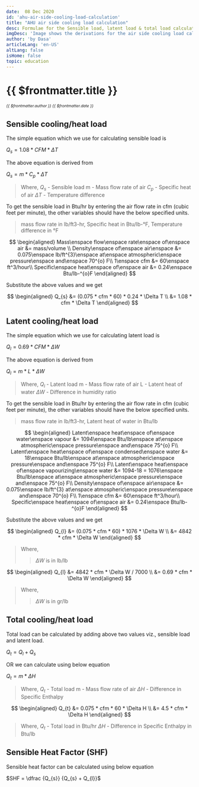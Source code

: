 ```yaml
---
date:  08 Dec 2020
id: 'ahu-air-side-cooling-load-calculation'
title: "AHU air side cooling load calculation"
desc: Formulae for the Sensible load, latent load & total load calculation and its derivations. 
imgDesc: 'Image shows the derivations for the air side cooling load calculation'
author: 'by Dasa'
articleLang: 'en-US'
altLang: false
isHome: false
topic: education
---
```


<altLang />

# {{ $frontmatter.title }}
<i style="font-size: 0.75em;"> {{ $frontmatter.author }} {{ $frontmatter.date }} </i>

<DynamicGlobalComponent componentName="AhuAirSideLoad" />

## Sensible cooling/heat load

The simple equation which we use for calculating sensible load is

$Q_{s} = 1.08 * CFM * \Delta T$

The above equation is derived from 

$Q_{s} = m * C_{p} * \Delta T$

>Where,
>$Q_{s}$ - Sensible load
>m - Mass flow rate of air
>$C_{p}$ - Specific heat of air
>$\Delta T$ - Temperature difference

To get the sensible load in Btu/hr by entering the air flow rate in cfm (cubic feet per minute), the other variables should have the below specified units.

>mass flow rate in lb/ft3-hr,
>Specific heat in Btu/lb-°F,
>Temperature difference in °F

$$
\begin{aligned}
Mass\enspace flow\enspace rate\enspace of\enspace air &= mass/volume  \\
Density\enspace of\enspace air\enspace &= 0.075\enspace lb/ft^{3}\enspace at\enspace atmospheric\enspace pressure\enspace and\enspace 70^{o} F\\
1\enspace cfm &= 60\enspace ft^3/hour\\
Specific\enspace heat\enspace of\enspace air &= 0.24\enspace Btu/lb-^{o}F
\end{aligned}
$$

Substitute the above values and we get

$$
\begin{aligned}
Q_{s} &= (0.075 * cfm * 60) * 0.24 * \Delta T \\
 &= 1.08 * cfm * \Delta T
\end{aligned}
$$

## Latent cooling/heat load

The simple equation which we use for calculating latent load is

$Q_{l} = 0.69 * CFM * \Delta W$

The above equation is derived from 

$Q_{l} = m * L * \Delta W$

>Where,
>$Q_{l}$ - Latent load
>m - Mass flow rate of air
>L - Latent heat of water
>$\Delta W$ - Difference in humidity ratio

To get the sensible load in Btu/hr by entering the air flow rate in cfm (cubic feet per minute), the other variables should have the below specified units.

>mass flow rate in lb/ft3-hr,
>Latent heat of water in Btu/lb

$$
\begin{aligned}
Latent\enspace heat\enspace of\enspace water\enspace vapour &= 1094\enspace Btu/lb\enspace at\enspace atmospheric\enspace pressure\enspace and\enspace 75^{o} F\\
Latent\enspace heat\enspace of\enspace condensed\enspace water &= 18\enspace Btu/lb\enspace at\enspace atmospheric\enspace pressure\enspace and\enspace 75^{o} F\\
Latent\enspace heat\enspace of\enspace vapourizing\enspace water &= 1094-18 = 1076\enspace Btu/lb\enspace at\enspace atmospheric\enspace pressure\enspace and\enspace 75^{o} F\\
Density\enspace of\enspace air\enspace &= 0.075\enspace lb/ft^{3} at\enspace atmospheric\enspace pressure\enspace and\enspace 70^{o} F\\
1\enspace cfm &= 60\enspace ft^3/hour\\
Specific\enspace heat\enspace of\enspace air &= 0.24\enspace Btu/lb-^{o}F
\end{aligned}
$$

Substitute the above values and we get

$$
\begin{aligned}
Q_{l} &= (0.075 * cfm * 60) * 1076 * \Delta W \\
 &= 4842 * cfm * \Delta W
\end{aligned}
$$

>Where,
>>$\Delta W$ is in lb/lb

$$
\begin{aligned}
Q_{l} &= 4842 * cfm * \Delta W / 7000 \\
&= 0.69 * cfm * \Delta W
\end{aligned}
$$

>Where,
>>$\Delta W$ is in gr/lb

## Total cooling/heat load

Total load can be calculated by adding above two values viz., sensible load and latent load.

$Q_{t} = Q_{l} + Q_{s}$

OR we can calculate using below equation

$Q_{t} = m * \Delta H$

>Where,
>$Q_{t}$ - Total load
>m - Mass flow rate of air
>$\Delta H$ - Difference in Specific Enthalpy

$$
\begin{aligned}
Q_{t} &= 0.075 * cfm * 60 * \Delta H \\
&= 4.5 * cfm * \Delta H
\end{aligned}
$$

>Where,
>$Q_{t}$ - Total load in Btu/hr
>$\Delta H$ - Difference in Specific Enthalpy in Btu/lb

## Sensible Heat Factor (SHF)

Sensible heat factor can be calculated using below equation

$SHF = \dfrac {Q_{s}} {Q_{s} + Q_{l}}$